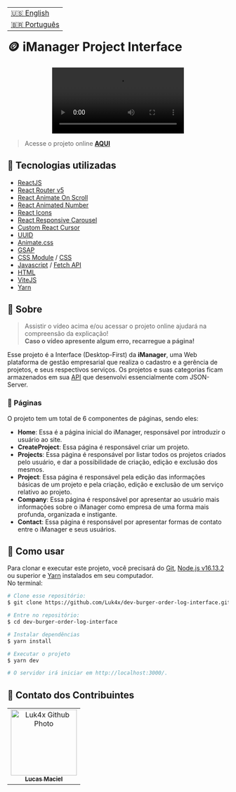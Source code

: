 <table align="right">
  <tr>
    <td>
      <a href="readme-en.md">🇺🇸 English</a>
    </td>
  </tr>
  <tr>
    <td>
      <a href="README.md">🇧🇷 Português</a>
    </td>
  </tr>
</table>
<br>

# 🪙 iManager Project Interface

<p align="center">
  <video src="https://user-images.githubusercontent.com/86276393/193448357-c566da3f-dc11-4cc6-b9bb-c28579e27168.mp4">
</p>

> Acesse o projeto online **[AQUI](https://luk4x-codeburgerv1.netlify.app/)**

## 🚀 Tecnologias utilizadas

-   [ReactJS](https://pt-br.reactjs.org)
-   [React Router v5](https://v5.reactrouter.com/web/guides/quick-start)
-   [React Animate On Scroll](https://www.npmjs.com/package/react-animate-on-scroll)
-   [React Animated Number](https://yarnpkg.com/package/react-animated-number)
-   [React Icons](https://react-icons.github.io/react-icons/)
-   [React Responsive Carousel](https://yarnpkg.com/package/react-responsive-carousel)
-   [Custom React Cursor](https://ajmnz.github.io/custom-cursor-react/)
-   [UUID](https://www.uuidgenerator.net/)
-   [Animate.css](https://animate.style/)
-   [GSAP](https://greensock.com/docs/v3/Installation)
-   [CSS Module](https://github.com/css-modules/css-modules) / [CSS](https://developer.mozilla.org/en-US/docs/Web/CSS)
-   [Javascript](https://developer.mozilla.org/en-US/docs/Web/JavaScript) / [Fetch API](https://developer.mozilla.org/en-US/docs/Web/API/Fetch_API)
-   [HTML](https://developer.mozilla.org/en-US/docs/Web/HTML)
-   [ViteJS](https://vitejs.dev/)
-   [Yarn](https://yarnpkg.com/)

## 📝 Sobre

> Assistir o vídeo acima e/ou acessar o projeto online ajudará na compreensão da explicação!<br>
> **Caso o vídeo apresente algum erro, recarregue a página!**

Esse projeto é a Interface (Desktop-First) da **iManager**, uma Web plataforma de gestão empresarial que realiza o cadastro e a gerência de projetos, e seus respectivos serviços. Os projetos e suas categorias ficam armazenados em sua [API](https://github.com/Luk4x/iManager-json-server) que desenvolvi essencialmente com JSON-Server.

### 📄 Páginas

O projeto tem um total de 6 componentes de páginas, sendo eles:

  - **Home**: Essa é a página inicial do iManager, responsável por introduzir o usuário ao site.
  - **CreateProject**: Essa página é responsável criar um projeto.
  - **Projects**: Essa página é responsável por listar todos os projetos criados pelo usuário, e dar a possibilidade de criação, edição e exclusão dos mesmos.
  - **Project**: Essa página é responsável pela edição das informações básicas de um projeto e pela criação, edição e exclusão de um serviço relativo ao projeto.
  - **Company**: Essa página é responsável por apresentar ao usuário mais informações sobre o iManager como empresa de uma forma mais profunda, organizada e instigante.
  - **Contact**: Essa página é responsável por apresentar formas de contato entre o iManager e seus usuários.

## 📖 Como usar

Para clonar e executar este projeto, você precisará do [Git](https://git-scm.com/), [Node.js v16.13.2](https://nodejs.org/en/) ou superior e [Yarn](https://yarnpkg.com/) instalados em seu computador.<br>No terminal:

```bash
# Clone esse repositório:
$ git clone https://github.com/Luk4x/dev-burger-order-log-interface.git

# Entre no repositório:
$ cd dev-burger-order-log-interface

# Instalar dependências
$ yarn install

# Executar o projeto
$ yarn dev

# O servidor irá iniciar em http://localhost:3000/.
```

## 🤝 Contato dos Contribuintes

<table>
  <tr>
    <td align="center">
      <a href="https://www.linkedin.com/in/lucasmacielf/">
        <img src="https://avatars.githubusercontent.com/Luk4x" width="150px;" alt="Luk4x Github Photo"/><br>
        <sub>
          <b>Lucas Maciel</b>
        </sub>
      </a>
    </td>
  </tr>
</table>
